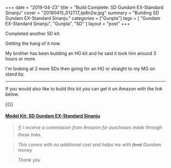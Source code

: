 +++
date = "2019-04-23"
title = "Build Complete: SD Gundam EX-Standard Sinanju"
cover = "20190415_012717_tp8n2w.jpg"
summary = "Building SD Gundam EX-Standard Sinanju."
categories = ["Gunpla"]
tags = [
  "Gundam EX-Standard Sinanju",
  "Gunpla",
  "SD"
]
layout = "post"
+++

Completed another SD kit.

Getting the hang of it now.

My brother has been building an HG kit and he said it took him around 3 hours or more.

I'm looking at 2 more SDs then going for an HG or straight to my MG on stand by.

---

If you would also like to build this kit you can get it on Amazon with the link below.

[{{<tinyImage src="sinanju_b2b9fm.jpg">}}](https://amzn.to/37C5ms0)

#### [Model Kit: SD Gundam EX-Standard Sinanju](https://amzn.to/37C5ms0)

>:point_up: *I receive a commission from Amazon for purchases made through these links.*

>*This comes with no additional cost and helps me with ~~food~~ Gundam money*

>*Thank you*


